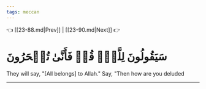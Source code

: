 ```yaml
---
tags: meccan
---
```


👈 [[23-88.md|Prev]] | [[23-90.md|Next]] 👉

# سَيَقُولُونَ لِلَّهِۚ قُلۡ فَأَنَّىٰ تُسۡحَرُونَ

They will say, "[All belongs] to Allah." Say, "Then how are you deluded

---

